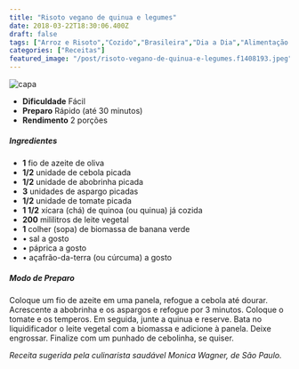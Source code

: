 ```yaml
---
title: "Risoto vegano de quinua e legumes"
date: 2018-03-22T18:30:06.400Z
draft: false
tags: ["Arroz e Risoto","Cozido","Brasileira","Dia a Dia","Alimentação vegana","Arroz e risoto","Receitas","Receitas rápidas","Receitas simples e fáceis","Veganismo"]
categories: ["Receitas"]
featured_image: "/post/risoto-vegano-de-quinua-e-legumes.f1408193.jpeg"
---
```


![capa](/post/risoto-vegano-de-quinua-e-legumes.f1408193.jpeg)

*   **Dificuldade** Fácil
*   **Preparo** Rápido (até 30 minutos)
*   **Rendimento** 2 porções

##### Ingredientes

*   **1** fio de azeite de oliva
*   **1/2** unidade de cebola picada
*   **1/2** unidade de abobrinha picada
*   **3** unidades de aspargo picadas
*   **1/2** unidade de tomate picada
*   **1 1/2** xícara (chá) de quinoa (ou quinua) já cozida
*   **200** mililitros de leite vegetal
*   **1** colher (sopa) de biomassa de banana verde
*   • sal a gosto
*   • páprica a gosto
*   • açafrão-da-terra (ou cúrcuma) a gosto

##### Modo de Preparo

Coloque um fio de azeite em uma panela, refogue a cebola até dourar. Acrescente a abobrinha e os aspargos e refogue por 3 minutos. Coloque o tomate e os temperos. Em seguida, junte a quinua e reserve. Bata no liquidificador o leite vegetal com a biomassa e adicione à panela. Deixe engrossar. Finalize com um punhado de cebolinha, se quiser.

_Receita sugerida pela culinarista saudável Monica Wagner, de São Paulo._
